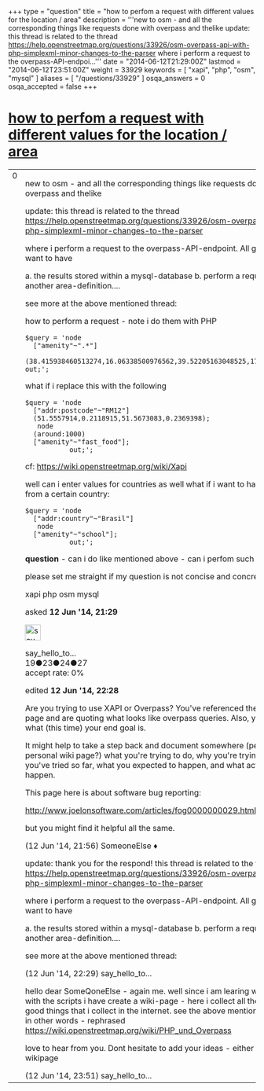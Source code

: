 +++
type = "question"
title = "how to perfom a request with different values for the location / area"
description = '''new to osm - and all the corresponding things like requests done with overpass and thelike  update: this thread is related to the thread https://help.openstreetmap.org/questions/33926/osm-overpass-api-with-php-simplexml-minor-changes-to-the-parser where i perform a request to the overpass-API-endpoi...'''
date = "2014-06-12T21:29:00Z"
lastmod = "2014-06-12T23:51:00Z"
weight = 33929
keywords = [ "xapi", "php", "osm", "mysql" ]
aliases = [ "/questions/33929" ]
osqa_answers = 0
osqa_accepted = false
+++

<div class="headNormal">

# [how to perfom a request with different values for the location / area](/questions/33929/how-to-perfom-a-request-with-different-values-for-the-location-area)

</div>

<div id="main-body">

<div id="askform">

<table id="question-table" style="width:100%;">
<colgroup>
<col style="width: 50%" />
<col style="width: 50%" />
</colgroup>
<tbody>
<tr>
<td style="width: 30px; vertical-align: top"><div class="vote-buttons">
<span id="post-33929-upvote" class="ajax-command post-vote up" rel="nofollow" title="I like this post (click again to cancel)"> </span>
<div id="post-33929-score" class="post-score" title="current number of votes">
0
</div>
<span id="post-33929-downvote" class="ajax-command post-vote down" rel="nofollow" title="I dont like this post (click again to cancel)"> </span> <span id="favorite-mark" class="ajax-command favorite-mark" rel="nofollow" title="mark/unmark this question as favorite (click again to cancel)"> </span>
<div id="favorite-count" class="favorite-count">
&#10;</div>
</div></td>
<td><div id="item-right">
<div class="question-body">
<p>new to osm - and all the corresponding things like requests done with overpass and thelike</p>
<p>update: this thread is related to the thread <a href="/questions/33926/osm-overpass-api-with-php-simplexml-minor-changes-to-the-parser">https://help.openstreetmap.org/questions/33926/osm-overpass-api-with-php-simplexml-minor-changes-to-the-parser</a></p>
<p>where i perform a request to the overpass-API-endpoint. All goes well - but i want to have</p>
<p>a. the results stored within a mysql-database b. perform a request with another area-definition....</p>
<p>see more at the above mentioned thread:</p>
<p>how to perform a request - note i do them with PHP</p>
<pre><code>$query = &#39;node
  [&quot;amenity&quot;~&quot;.*&quot;]
  (38.415938460513274,16.06338500976562,39.52205163048525,17.51220703125);
out;&#39;;</code></pre>
<p>what if i replace this with the following</p>
<pre><code>$query = &#39;node
  [&quot;addr:postcode&quot;~&quot;RM12&quot;]
  (51.5557914,0.2118915,51.5673083,0.2369398);
   node
  (around:1000)
  [&quot;amenity&quot;~&quot;fast_food&quot;];
           out;&#39;;</code></pre>
<p>cf: <a href="https://wiki.openstreetmap.org/wiki/Xapi">https://wiki.openstreetmap.org/wiki/Xapi</a></p>
<p>well can i enter values for countries as well what if i want to have all schools from a certain country:<br />
</p>
<pre><code>$query = &#39;node
  [&quot;addr:country&quot;~&quot;Brasil&quot;]
   node
  [&quot;amenity&quot;~&quot;school&quot;];
           out;&#39;;</code></pre>
<p><strong>question</strong> - can i do like mentioned above - can i perfom such requests?</p>
<p>please set me straight if my question is not concise and concrete enough</p>
</div>
<div id="question-tags" class="tags-container tags">
<span class="post-tag tag-link-xapi" rel="tag" title="see questions tagged &#39;xapi&#39;">xapi</span> <span class="post-tag tag-link-php" rel="tag" title="see questions tagged &#39;php&#39;">php</span> <span class="post-tag tag-link-osm" rel="tag" title="see questions tagged &#39;osm&#39;">osm</span> <span class="post-tag tag-link-mysql" rel="tag" title="see questions tagged &#39;mysql&#39;">mysql</span>
</div>
<div id="question-controls" class="post-controls">
&#10;</div>
<div class="post-update-info-container">
<div class="post-update-info post-update-info-user">
<p>asked <strong>12 Jun '14, 21:29</strong></p>
<img src="https://secure.gravatar.com/avatar/bf4d2d8660e82c4a7387b7d2a8a8cfcd?s=32&amp;d=identicon&amp;r=g" class="gravatar" width="32" height="32" alt="say_hello_to_the_world&#39;s gravatar image" />
<p><span>say_hello_to...</span><br />
<span class="score" title="19 reputation points">19</span><span title="23 badges"><span class="badge1">●</span><span class="badgecount">23</span></span><span title="24 badges"><span class="silver">●</span><span class="badgecount">24</span></span><span title="27 badges"><span class="bronze">●</span><span class="badgecount">27</span></span><br />
<span class="accept_rate" title="Rate of the user&#39;s accepted answers">accept rate:</span> <span title="say_hello_to_the_world has no accepted answers">0%</span> </br></p>
</div>
<div class="post-update-info post-update-info-edited">
<p><span> edited <strong>12 Jun '14, 22:28</strong> </span></p>
</div>
</div>
<div id="comments-container-33929" class="comments-container">
<span id="33930"></span>
<div id="comment-33930" class="comment">
<div id="post-33930-score" class="comment-score">
&#10;</div>
<div class="comment-text">
<p>Are you trying to use XAPI or Overpass? You've referenced the XAPI wiki page and are quoting what looks like overpass queries. Also, you've not said what (this time) your end goal is.</p>
<p>It might help to take a step back and document somewhere (perhaps on a personal wiki page?) what you're trying to do, why you're trying to do it, what you've tried so far, what you expected to happen, and what actually did happen.</p>
<p>This page here is about software bug reporting:</p>
<p><a href="http://www.joelonsoftware.com/articles/fog0000000029.html">http://www.joelonsoftware.com/articles/fog0000000029.html</a></p>
<p>but you might find it helpful all the same.</p>
</div>
<div id="comment-33930-info" class="comment-info">
<span class="comment-age">(12 Jun '14, 21:56)</span> <span class="comment-user userinfo">SomeoneElse ♦</span>
</div>
</div>
<span id="33933"></span>
<div id="comment-33933" class="comment">
<div id="post-33933-score" class="comment-score">
&#10;</div>
<div class="comment-text">
<p>update: thank you for the respond! this thread is related to the thread <a href="/questions/33926/osm-overpass-api-with-php-simplexml-minor-changes-to-the-parser">https://help.openstreetmap.org/questions/33926/osm-overpass-api-with-php-simplexml-minor-changes-to-the-parser</a></p>
<p>where i perform a request to the overpass-API-endpoint. All goes well - but i want to have</p>
<p>a. the results stored within a mysql-database b. perform a request with another area-definition....</p>
<p>see more at the above mentioned thread:</p>
</div>
<div id="comment-33933-info" class="comment-info">
<span class="comment-age">(12 Jun '14, 22:29)</span> <span class="comment-user userinfo">say_hello_to...</span>
</div>
</div>
<span id="33937"></span>
<div id="comment-33937" class="comment">
<div id="post-33937-score" class="comment-score">
&#10;</div>
<div class="comment-text">
<p>hello dear SomeQoneElse - again me. well since i am learing while working with the scripts i have create a wiki-page - here i collect all the ideas and good things that i collect in the internet. see the above mentioned question - in other words - rephrased <a href="https://wiki.openstreetmap.org/wiki/PHP_und_Overpass">https://wiki.openstreetmap.org/wiki/PHP_und_Overpass</a></p>
<p>love to hear from you. Dont hesitate to add your ideas - either here or at the wikipage</p>
</div>
<div id="comment-33937-info" class="comment-info">
<span class="comment-age">(12 Jun '14, 23:51)</span> <span class="comment-user userinfo">say_hello_to...</span>
</div>
</div>
</div>
<div id="comment-tools-33929" class="comment-tools">
&#10;</div>
<div class="clear">
&#10;</div>
<div id="comment-33929-form-container" class="comment-form-container">
&#10;</div>
<div class="clear">
&#10;</div>
</div></td>
</tr>
</tbody>
</table>

</div>

</div>

